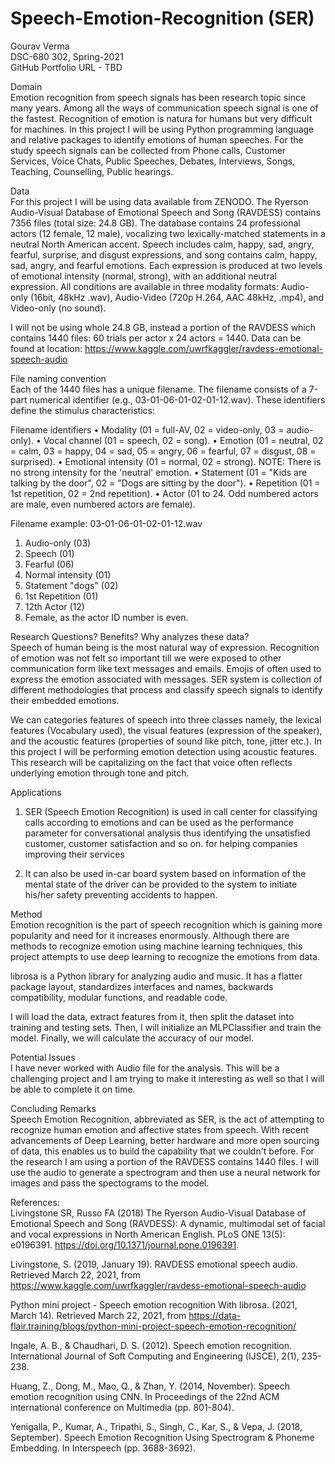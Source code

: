 # Speech-Emotion-Recognition (SER)

Gourav Verma<br />
DSC-680 302, Spring-2021<br />
GitHub Portfolio URL - TBD<br />

Domain<br />
Emotion recognition from speech signals has been research topic since many years. Among all the ways of communication speech signal is one of the fastest. Recognition of emotion is natura for humans but very difficult for machines. In this project I will be using Python programming language and relative packages to identify emotions of human speeches. 
For the study speech signals can be collected from Phone calls, Customer Services, Voice Chats, Public Speeches, Debates, Interviews, Songs, Teaching, Counselling, Public hearings. <br />

Data<br />
For this project I will be using data available from ZENODO.  The Ryerson Audio-Visual Database of Emotional Speech and Song (RAVDESS) contains 7356 files (total size: 24.8 GB). The database contains 24 professional actors (12 female, 12 male), vocalizing two lexically-matched statements in a neutral North American accent. Speech includes calm, happy, sad, angry, fearful, surprise, and disgust expressions, and song contains calm, happy, sad, angry, and fearful emotions. Each expression is produced at two levels of emotional intensity (normal, strong), with an additional neutral expression. All conditions are available in three modality formats: Audio-only (16bit, 48kHz .wav), Audio-Video (720p H.264, AAC 48kHz, .mp4), and Video-only (no sound). 

I will not be using whole 24.8 GB, instead a portion of the RAVDESS which contains 1440 files: 60 trials per actor x 24 actors = 1440. Data can be found at location: https://www.kaggle.com/uwrfkaggler/ravdess-emotional-speech-audio 


File naming convention<br />
Each of the 1440 files has a unique filename. The filename consists of a 7-part numerical identifier (e.g., 03-01-06-01-02-01-12.wav). These identifiers define the stimulus characteristics:


Filename identifiers
•	Modality (01 = full-AV, 02 = video-only, 03 = audio-only).
•	Vocal channel (01 = speech, 02 = song).
•	Emotion (01 = neutral, 02 = calm, 03 = happy, 04 = sad, 05 = angry, 06 = fearful, 07 = disgust, 08 = surprised).
•	Emotional intensity (01 = normal, 02 = strong). NOTE: There is no strong intensity for the 'neutral' emotion.
•	Statement (01 = "Kids are talking by the door", 02 = "Dogs are sitting by the door").
•	Repetition (01 = 1st repetition, 02 = 2nd repetition).
•	Actor (01 to 24. Odd numbered actors are male, even numbered actors are female).

Filename example: 03-01-06-01-02-01-12.wav<br />
1.	Audio-only (03)
2.	Speech (01)
3.	Fearful (06)
4.	Normal intensity (01)
5.	Statement "dogs" (02)
6.	1st Repetition (01)
7.	12th Actor (12)
8.	Female, as the actor ID number is even.

Research Questions? Benefits? Why analyzes these data?<br />
Speech of human being is the most natural way of expression. Recognition of emotion was not felt so important till we were exposed to other communication form like text messages and emails. Emojis of often used to express the emotion associated with messages. SER system is collection of different methodologies that process and classify speech signals to identify their embedded emotions. 

We can categories features of speech into three classes namely, the lexical features (Vocabulary used), the visual features (expression of the speaker), and the acoustic features (properties of sound like pitch, tone, jitter etc.). In this project I will be performing emotion detection using acoustic features. This research will be capitalizing on the fact that voice often reflects underlying emotion through tone and pitch.

Applications<br />
1.	SER (Speech Emotion Recognition) is used in call center for classifying calls according to emotions and can be used as the performance parameter for conversational analysis thus identifying the unsatisfied customer, customer satisfaction and so on. for helping companies improving their services

2.	It can also be used in-car board system based on information of the mental state of the driver can be provided to the system to initiate his/her safety preventing accidents to happen.

Method<br />
Emotion recognition is the part of speech recognition which is gaining more popularity and need for it increases enormously. Although there are methods to recognize emotion using machine learning techniques, this project attempts to use deep learning to recognize the emotions from data.

librosa is a Python library for analyzing audio and music. It has a flatter package layout, standardizes interfaces and names, backwards compatibility, modular functions, and readable code.

I will load the data, extract features from it, then split the dataset into training and testing sets. Then, I will initialize an MLPClassifier and train the model. Finally, we will calculate the accuracy of our model.

Potential Issues<br />
I have never worked with Audio file for the analysis. This will be a challenging project and I am trying to make it interesting as well so that I will be able to complete it on time. 

Concluding Remarks<br />
Speech Emotion Recognition, abbreviated as SER, is the act of attempting to recognize human emotion and affective states from speech. With recent advancements of Deep Learning, better hardware and more open sourcing of data, this enables us to build the capability that we couldn't before. For the research I am using a portion of the RAVDESS contains 1440 files. I will use the audio to generate a spectrogram and then use a neural network for images and pass the spectograms to the model.

References:<br />
Livingstone SR, Russo FA (2018) The Ryerson Audio-Visual Database of Emotional Speech and Song (RAVDESS): A dynamic, multimodal set of facial and vocal expressions in North American English. PLoS ONE 13(5): e0196391. https://doi.org/10.1371/journal.pone.0196391.

Livingstone, S. (2019, January 19). RAVDESS emotional speech audio. Retrieved March 22, 2021, from https://www.kaggle.com/uwrfkaggler/ravdess-emotional-speech-audio 

Python mini project - Speech emotion recognition With librosa. (2021, March 14). Retrieved March 22, 2021, from https://data-flair.training/blogs/python-mini-project-speech-emotion-recognition/ 

Ingale, A. B., & Chaudhari, D. S. (2012). Speech emotion recognition. International Journal of Soft Computing and Engineering (IJSCE), 2(1), 235-238.

Huang, Z., Dong, M., Mao, Q., & Zhan, Y. (2014, November). Speech emotion recognition using CNN. In Proceedings of the 22nd ACM international conference on Multimedia (pp. 801-804).

Yenigalla, P., Kumar, A., Tripathi, S., Singh, C., Kar, S., & Vepa, J. (2018, September). Speech Emotion Recognition Using Spectrogram & Phoneme Embedding. In Interspeech (pp. 3688-3692).

